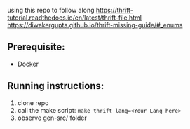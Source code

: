 using this repo to follow along https://thrift-tutorial.readthedocs.io/en/latest/thrift-file.html
https://diwakergupta.github.io/thrift-missing-guide/#_enums

## Prerequisite:
- Docker

## Running instructions:
1. clone repo
2. call the make script: `make thrift lang=<Your Lang here>`
3. observe gen-src/<lang> folder